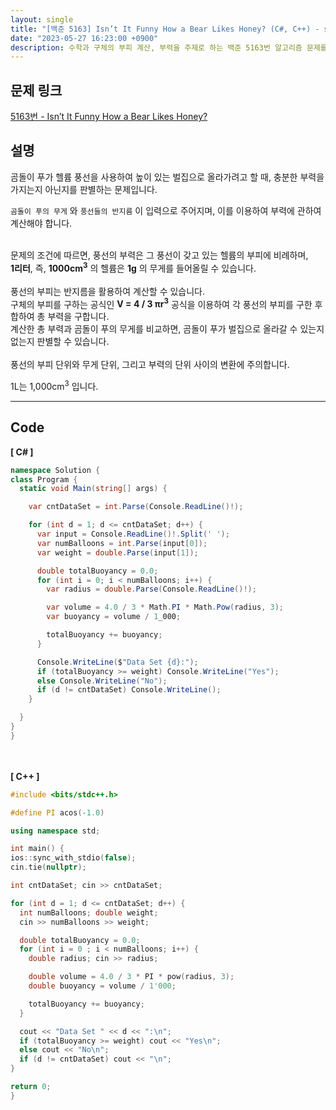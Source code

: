 ```yaml
---
layout: single
title: "[백준 5163] Isn’t It Funny How a Bear Likes Honey? (C#, C++) - soo:bak"
date: "2023-05-27 16:23:00 +0900"
description: 수학과 구체의 부피 계산, 부력을 주제로 하는 백준 5163번 알고리즘 문제를 C# 과 C++ 로 풀이 및 해설
---
```


## 문제 링크
  [5163번 - Isn’t It Funny How a Bear Likes Honey?](https://www.acmicpc.net/problem/5163)

## 설명
곰돌이 푸가 헬륨 풍선을 사용하여 높이 있는 벌집으로 올라가려고 할 때, 충분한 부력을 가지는지 아닌지를 판별하는 문제입니다. <br>

`곰돌이 푸의 무게` 와 `풍선들의 반지름` 이 입력으로 주어지며, 이를 이용하여 부력에 관하여 계산해야 합니다. <br>

<br>
문제의 조건에 따르면, 풍선의 부력은 그 풍선이 갖고 있는 헬륨의 부피에 비례하며, <br>
<b>1리터</b>, 즉, <b>1000cm<sup>3</sup></b> 의 헬륨은 <b>1g</b> 의 무게를 들어올릴 수 있습니다. <br>

<br>
풍선의 부피는 반지름을 활용하여 계산할 수 있습니다. <br>
구체의 부피를 구하는 공식인 <b>V = 4 / 3 πr<sup>3</sup></b> 공식을 이용하여 각 풍선의 부피를 구한 후 합하여 총 부력을 구합니다.

<br>
계산한 총 부력과 곰돌이 푸의 무게를 비교하면, 곰돌이 푸가 벌집으로 올라갈 수 있는지 없는지 판별할 수 있습니다. <br>

<br>
풍선의 부피 단위와 무게 단위, 그리고 부력의 단위 사이의 변환에 주의합니다. <br>

1L는 1,000cm<sup>3</sup> 입니다. <br>
- - -

## Code
<b>[ C# ] </b>
<br>

  ```c#
namespace Solution {
  class Program {
    static void Main(string[] args) {

      var cntDataSet = int.Parse(Console.ReadLine()!);

      for (int d = 1; d <= cntDataSet; d++) {
        var input = Console.ReadLine()!.Split(' ');
        var numBalloons = int.Parse(input[0]);
        var weight = double.Parse(input[1]);

        double totalBuoyancy = 0.0;
        for (int i = 0; i < numBalloons; i++) {
          var radius = double.Parse(Console.ReadLine()!);

          var volume = 4.0 / 3 * Math.PI * Math.Pow(radius, 3);
          var buoyancy = volume / 1_000;

          totalBuoyancy += buoyancy;
        }

        Console.WriteLine($"Data Set {d}:");
        if (totalBuoyancy >= weight) Console.WriteLine("Yes");
        else Console.WriteLine("No");
        if (d != cntDataSet) Console.WriteLine();
      }

    }
  }
}
  ```
<br><br>
<b>[ C++ ] </b>
<br>

  ```c++
#include <bits/stdc++.h>

#define PI acos(-1.0)

using namespace std;

int main() {
  ios::sync_with_stdio(false);
  cin.tie(nullptr);

  int cntDataSet; cin >> cntDataSet;

  for (int d = 1; d <= cntDataSet; d++) {
    int numBalloons; double weight;
    cin >> numBalloons >> weight;

    double totalBuoyancy = 0.0;
    for (int i = 0 ; i < numBalloons; i++) {
      double radius; cin >> radius;

      double volume = 4.0 / 3 * PI * pow(radius, 3);
      double buoyancy = volume / 1'000;

      totalBuoyancy += buoyancy;
    }

    cout << "Data Set " << d << ":\n";
    if (totalBuoyancy >= weight) cout << "Yes\n";
    else cout << "No\n";
    if (d != cntDataSet) cout << "\n";
  }

  return 0;
}
  ```
